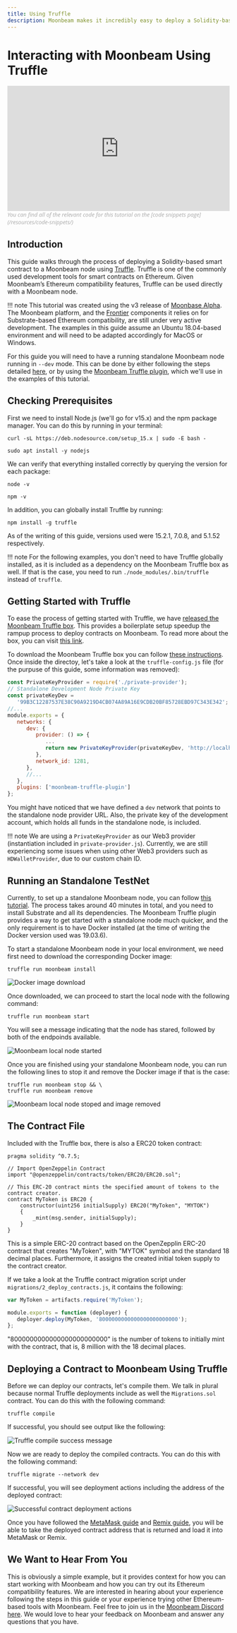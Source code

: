 ```yaml
---
title: Using Truffle
description: Moonbeam makes it incredibly easy to deploy a Solidity-based smart contract to a Moonbeam node using Truffle. Learn how in this tutorial.
---
```


# Interacting with Moonbeam Using Truffle

<style>.embed-container { position: relative; padding-bottom: 56.25%; height: 0; overflow: hidden; max-width: 100%; } .embed-container iframe, .embed-container object, .embed-container embed { position: absolute; top: 0; left: 0; width: 100%; height: 100%; }</style><div class='embed-container'><iframe src='https://www.youtube.com/embed//RD5MefSPNeo' frameborder='0' allowfullscreen></iframe></div>
<style>.caption { font-family: Open Sans, sans-serif; font-size: 0.9em; color: rgba(170, 170, 170, 1); font-style: italic; letter-spacing: 0px; position: relative;}</style><div class='caption'>You can find all of the relevant code for this tutorial on the [code snippets page](/resources/code-snippets/)</div>

## Introduction

This guide walks through the process of deploying a Solidity-based smart contract to a Moonbeam node using [Truffle](https://www.trufflesuite.com/). Truffle is one of the commonly used development tools for smart contracts on Ethereum. Given Moonbeam’s Ethereum compatibility features, Truffle can be used directly with a Moonbeam node.

!!! note
     This tutorial was created using the v3 release of [Moonbase Alpha](https://github.com/PureStake/moonbeam/releases/tag/v0.3.0). The Moonbeam platform, and the [Frontier](https://github.com/paritytech/frontier) components it relies on for Substrate-based Ethereum compatibility, are still under very active development. The examples in this guide assume an Ubuntu 18.04-based environment and will need to be adapted accordingly for MacOS or Windows.

For this guide you will need to have a running standalone Moonbeam node running in `--dev` mode. This can be done by either following the steps detailed [here](/getting-started/setting-up-a-node/), or by using the [Moonbeam Truffle plugin](/integrations/trufflebox/#the-moonbeam-truffle-plugin), which we'll use in the examples of this tutorial.

## Checking Prerequisites

First we need to install Node.js (we'll go for v15.x) and the npm package manager. You can do this by running in your terminal:

```
curl -sL https://deb.nodesource.com/setup_15.x | sudo -E bash -
```

```
sudo apt install -y nodejs
```

We can verify that everything installed correctly by querying the version for each package:

```
node -v
```

```
npm -v
```

In addition, you can globally install Truffle by running:

```
npm install -g truffle
```

As of the writing of this guide, versions used were 15.2.1, 7.0.8, and 5.1.52 respectively.

!!! note
     For the following examples, you don't need to have Truffle globally installed, as it is included as a dependency on the Moonbeam Truffle box as well. If that is the case, you need to run `./node_modules/.bin/truffle` instead of `truffle`.

## Getting Started with Truffle

To ease the process of getting started with Truffle, we have [released the Moonbeam Truffle box](https://www.purestake.com/news/moonbeam-truffle-box-now-available-for-solidity-developers). This provides a boilerplate setup speedup the rampup process to deploy contracts on Moonbeam. To read more about the box, you can visit [this link](/integrations/trufflebox/).

To download the Moonbeam Truffle box you can follow [these instructions](/integrations/trufflebox/#downloading-and-setting-up-the-truffle-box). Once inside the directoy, let's take a look at the `truffle-config.js` file (for the purpuse of this guide, some information was removed):

```js
const PrivateKeyProvider = require('./private-provider');
// Standalone Development Node Private Key
const privateKeyDev =
   '99B3C12287537E38C90A9219D4CB074A89A16E9CDB20BF85728EBD97C343E342';
//...
module.exports = {
   networks: {
      dev: {
         provider: () => {
            ...
            return new PrivateKeyProvider(privateKeyDev, 'http://localhost:9933/', 1281)
         },
         network_id: 1281,
      },
      //...
   },
   plugins: ['moonbeam-truffle-plugin']
};
```

You might have noticed that we have defined a `dev` network that points to the standalone node provider URL. Also, the private key of the development account, which holds all funds in the standalone node, is included.

!!! note
     We are using a `PrivateKeyProvider` as our Web3 provider (instantiation included in `private-provider.js`). Currently, we are still experiencing some issues when using other Web3 providers such as `HDWalletProvider`, due to our custom chain ID.

## Running an Standalone TestNet

Currently, to set up a standalone Moonbeam node, you can follow [this tutorial](/getting-started/local-node/setting-up-a-node). The process takes around 40 minutes in total, and you need to install Substrate and all its dependencies. The Moonbeam Truffle plugin provides a way to get started with a standalone node much quicker, and the only requirement is to have Docker installed (at the time of writing the Docker version used was 19.03.6).

To start a standalone Moonbeam node in your local environment, we need first need to download the corresponding Docker image:

```
truffle run moonbeam install
```

![Docker image download](/images/truffle/using-truffle-1.png)

Once downloaded, we can proceed to start the local node with the following command:

```
truffle run moonbeam start
```

You will see a message indicating that the node has stared, followed by both of the endpoinds available.

![Moonbeam local node started](/images/truffle/using-truffle-2.png)

Once you are finished using your standalone Moonbeam node, you can run the following lines to stop it and remove the Docker image if that is the case:

```
truffle run moonbeam stop && \
truffle run moonbeam remove
```

![Moonbeam local node stoped and image removed](/images/truffle/using-truffle-3.png)

## The Contract File

Included with the Truffle box, there is also a ERC20 token contract:

```solidity
pragma solidity ^0.7.5;

// Import OpenZeppelin Contract
import "@openzeppelin/contracts/token/ERC20/ERC20.sol";

// This ERC-20 contract mints the specified amount of tokens to the contract creator.
contract MyToken is ERC20 {
    constructor(uint256 initialSupply) ERC20("MyToken", "MYTOK")
    {
        _mint(msg.sender, initialSupply);
    }
}
```

This is a simple ERC-20 contract based on the OpenZepplin ERC-20 contract that creates "MyToken", with "MYTOK" symbol and the standard 18 decimal places. Furthermore, it assigns the created initial token supply to the contract creator.

If we take a look at the Truffle contract migration script under `migrations/2_deploy_contracts.js`, it contains the following:

```javascript
var MyToken = artifacts.require('MyToken');

module.exports = function (deployer) {
   deployer.deploy(MyToken, '8000000000000000000000000');
};
```

"8000000000000000000000000" is the number of tokens to initially mint with the contract, that is, 8 million with the 18 decimal places.

## Deploying a Contract to Moonbeam Using Truffle

Before we can deploy our contracts, let's compile them. We talk in plural because normal Truffle deployments include as well the `Migrations.sol` contract. You can do this with the following command:

```
truffle compile
```

If successful, you should see output like the following:

![Truffle compile success message](/images/truffle/using-truffle-4.png)

Now we are ready to deploy the compiled contracts. You can do this with the following command:

```
truffle migrate --network dev
```

If successful, you will see deployment actions including the address of the deployed contract:

![Successful contract deployment actions](/images/truffle/using-truffle-5.png)

Once you have followed the [MetaMask guide](/getting-started/using-metamask/) and [Remix guide](/getting-started/using-remix/), you will be able to take the deployed contract address that is returned and load it into MetaMask or Remix.

## We Want to Hear From You
This is obviously a simple example, but it provides context for how you can start working with Moonbeam and how you can try out its Ethereum compatibility features. We are interested in hearing about your experience following the steps in this guide or your experience trying other Ethereum-based tools with Moonbeam. Feel free to join us in the [Moonbeam Discord here](https://discord.gg/PfpUATX). We would love to hear your feedback on Moonbeam and answer any questions that you have.
